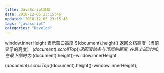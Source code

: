 ```yaml
---
title: JavaScript基础
date: 2018-12-05 23:15:46
updated: 2018-12-05 23:15:46
tags: "javascript"
categories: "Develop"
---
```


window.innerHeight 	表示窗口高度
$(document).height() 	返回文档高度（当前显示的高度）
$(document).scrollTop() 	返回滚动条与顶部的距离,在最上部时为0,
	在最下部时为:$(document).height()-window.innerHeight


$(document).scrollTop($(document).height()-window.innerHeight);
